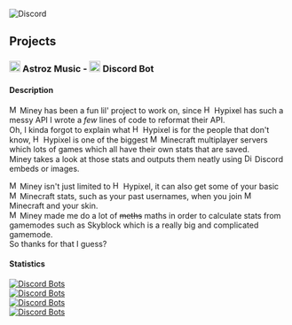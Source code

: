 ![Discord](https://discord.c99.nl/widget/theme-3/801906805999009802.png)

## Projects

### <img src="https://cdn.discordapp.com/attachments/829299934733139981/829406974507483196/103616e8f3e1c9502673404ce0cae51e_1.png" alt="Miney" height="20ex"/> Astroz Music - <img src="https://user-images.githubusercontent.com/63742759/115107675-ba8cb500-9f6c-11eb-9edd-666840421f55.png" alt="Discord" height="20ex"/> Discord Bot

#### Description
<img src="https://user-images.githubusercontent.com/63742759/115108337-3a684e80-9f70-11eb-8ddc-62b719ce14a2.png" alt="Miney" height="15ex"/> Miney has been a fun lil' project to work on, since <img src="https://user-images.githubusercontent.com/63742759/115108434-b8c4f080-9f70-11eb-88eb-b1b2dc412487.jpg" alt="Hypixel" height="15ex"/> Hypixel has such a messy API I wrote a *few* lines of code to reformat their API.<br> 
Oh, I kinda forgot to explain what <img src="https://user-images.githubusercontent.com/63742759/115108434-b8c4f080-9f70-11eb-88eb-b1b2dc412487.jpg" alt="Hypixel" height="15ex"/> Hypixel is for the people that don't know, <img src="https://user-images.githubusercontent.com/63742759/115108434-b8c4f080-9f70-11eb-88eb-b1b2dc412487.jpg" alt="Hypixel" height="15ex"/> Hypixel is one of the biggest <img src="https://user-images.githubusercontent.com/63742759/115108514-312bb180-9f71-11eb-92fa-8f2144b30cd9.png" alt="Minecraft" height="15ex"/> Minecraft multiplayer servers which lots of games which all have their own stats that are saved.<br>
Miney takes a look at those stats and outputs them neatly using <img src="https://user-images.githubusercontent.com/63742759/115107675-ba8cb500-9f6c-11eb-9edd-666840421f55.png" alt="Discord" height="15ex"/> Discord embeds or images. 

<img src="https://user-images.githubusercontent.com/63742759/115108337-3a684e80-9f70-11eb-8ddc-62b719ce14a2.png" alt="Miney" height="15ex"/> Miney isn't just limited to <img src="https://user-images.githubusercontent.com/63742759/115108434-b8c4f080-9f70-11eb-88eb-b1b2dc412487.jpg" alt="Hypixel" height="15ex"/> Hypixel, it can also get some of your basic <img src="https://user-images.githubusercontent.com/63742759/115108514-312bb180-9f71-11eb-92fa-8f2144b30cd9.png" alt="Minecraft" height="15ex"/> Minecraft stats, such as your past usernames, when you join <img src="https://user-images.githubusercontent.com/63742759/115108514-312bb180-9f71-11eb-92fa-8f2144b30cd9.png" alt="Minecraft" height="15ex"/> Minecraft and your skin.<br>
<img src="https://user-images.githubusercontent.com/63742759/115108337-3a684e80-9f70-11eb-8ddc-62b719ce14a2.png" alt="Miney" height="15ex"/> Miney made me do a lot of ~~meths~~ maths in order to calculate stats from gamemodes such as Skyblock which is a really big and complicated gamemode.<br>
So thanks for that I guess? 

#### Statistics

[![Discord Bots](https://top.gg/api/widget/status/802423717316919297.svg)](https://top.gg/bot/802423717316919297) <br>
[![Discord Bots](https://top.gg/api/widget/upvotes/802423717316919297.svg)](https://top.gg/bot/802423717316919297)<br>
[![Discord Bots](https://top.gg/api/widget/servers/802423717316919297.svg)](https://top.gg/bot/802423717316919297)<br>
[![Discord Bots](https://top.gg/api/widget/owner/802423717316919297.svg)](https://top.gg/bot/802423717316919297)<br>




